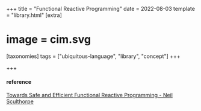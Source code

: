 +++
title = "Functional Reactive Programming"
date = 2022-08-03
template = "library.html"
[extra]
#  image = cim.svg
[taxonomies]
   tags = ["ubiquitous-language", "library", "concept"]
+++


+++
#### reference
[Towards Safe and Efficient Functional Reactive Programming - Neil Sculthorpe](http://www.neilsculthorpe.com/publications/safe-efficient-FRP.pdf)